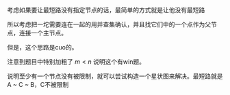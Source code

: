 
考虑如果要让最短路没有指定节点的话，最简单的方式就是让他没有最短路

所以考虑把一坨需要连在一起的用并查集确认，并且找它们中的一个点作为父节点，连接一个主节点。

但是，这个思路是cuo的。

注意到题目中特别加粗了 $m<n$ 说明这个有win题。

说明至少有一个节点没有被限制，就可以尝试构造一个星状图来解决。最短路就是 A ~ C ~ B，C不被限制